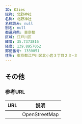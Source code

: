 ```yaml
---
ID: K3ies
総称: 北野神社
名称: 北野神社
名称読み: null
別名: null
都道府県: 東京都
区域: 江戸川区
緯度: 35.7373816
経度: 139.8957062
郵便番号: 1330051
住所: 東京都江戸川区北小岩３丁目２３−３
---
```


## その他

### 参考URL

| URL | 説明          |
| --- | ------------- |
|     | OpenStreetMap |
